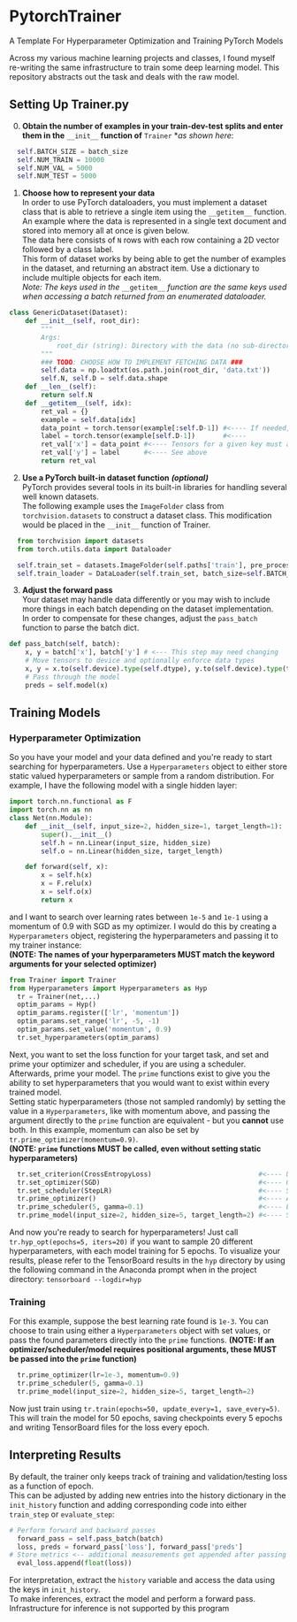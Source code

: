 # PytorchTrainer
A Template For Hyperparameter Optimization and Training PyTorch Models

Across my various machine learning projects and classes, I found myself re-writing the same infrastructure to train some deep learning model. This repository abstracts
out the task and deals with the raw model. 
## Setting Up Trainer.py
0. **Obtain the number of examples in your train-dev-test splits and enter them in the** `__init__` **function of** `Trainer` **as shown here*:

```python
  self.BATCH_SIZE = batch_size
  self.NUM_TRAIN = 10000
  self.NUM_VAL = 5000
  self.NUM_TEST = 5000
```
1. **Choose how to represent your data**\
In order to use PyTorch dataloaders, you must implement a dataset class that is able to retrieve a single item using the `__getitem__` function.\
An example where the data is represented in a single text document and stored into memory all at once is given below.\
The data here consists of `N` rows with each row containing a 2D vector followed by a class label.\
This form of dataset works by being able to get the number of examples in the dataset, and returning an abstract item. Use a dictionary to include multiple objects for each item.\
*Note: The keys used in the* `__getitem__` *function are the same keys used when accessing a batch returned from an enumerated dataloader.*
```python
class GenericDataset(Dataset):
    def __init__(self, root_dir):
        """
        Args:
            root_dir (string): Directory with the data (no sub-directories exist)
        """
        ### TODO: CHOOSE HOW TO IMPLEMENT FETCHING DATA ###
        self.data = np.loadtxt(os.path.join(root_dir, 'data.txt'))
        self.N, self.D = self.data.shape
    def __len__(self):
        return self.N
    def __getitem__(self, idx):
        ret_val = {}
        example = self.data[idx]
        data_point = torch.tensor(example[:self.D-1]) #<---- If needed, transform data into tensors
        label = torch.tensor(example[self.D-1])       #<---- 
        ret_val['x'] = data_point #<---- Tensors for a given key must always have the same dimension
        ret_val['y'] = label      #<---- See above
        return ret_val
```
2. **Use a PyTorch built-in dataset function** ***(optional)***\
PyTorch provides several tools in its built-in libraries for handling several well known datasets.\
The following example uses the `ImageFolder` class from `torchvision.datasets` to construct a dataset class. This modification would be placed in the `__init__` function of Trainer.
```python
  from torchvision import datasets
  from torch.utils.data import Dataloader

  self.train_set = datasets.ImageFolder(self.paths['train'], pre_process)
  self.train_loader = DataLoader(self.train_set, batch_size=self.BATCH_SIZE, shuffle=True)
```
3. **Adjust the forward pass**\
Your dataset may handle data differently or you may wish to include more things in each batch depending on the dataset implementation.\
In order to compensate for these changes, adjust the `pass_batch` function to parse the batch dict.
```python
def pass_batch(self, batch):
    x, y = batch['x'], batch['y'] # <--- This step may need changing
    # Move tensors to device and optionally enforce data types
    x, y = x.to(self.device).type(self.dtype), y.to(self.device).type(torch.long)
    # Pass through the model
    preds = self.model(x)
```
## Training Models
### Hyperparameter Optimization
So you have your model and your data defined and you're ready to start searching for hyperparameters. Use a `Hyperparameters` object to either store static valued hyperparameters or sample from a random distribution. For example, I have the following model with a single hidden layer:
```python
import torch.nn.functional as F
import torch.nn as nn
class Net(nn.Module):
    def __init__(self, input_size=2, hidden_size=1, target_length=1):
        super().__init__()
        self.h = nn.Linear(input_size, hidden_size)
        self.o = nn.Linear(hidden_size, target_length)

    def forward(self, x):
        x = self.h(x)
        x = F.relu(x)
        x = self.o(x)
        return x
```
and I want to search over learning rates between `1e-5` and `1e-1` using a momentum of 0.9 with SGD as my optimizer. I would do this by creating a `Hyperparameters` object, registering the hyperparameters and passing it to my trainer instance:\
**(NOTE: The names of your hyperparameters MUST match the keyword arguments for your selected optimizer)**
```python
from Trainer import Trainer
from Hyperparameters import Hyperparameters as Hyp
  tr = Trainer(net,...)
  optim_params = Hyp()
  optim_params.register(['lr', 'momentum'])
  optim_params.set_range('lr', -5, -1)
  optim_params.set_value('momentum', 0.9)
  tr.set_hyperparameters(optim_params)
```
Next, you want to set the loss function for your target task, and set and prime your optimizer and scheduler, if you are using a scheduler. Afterwards, prime your model. The `prime` functions exist to give you the ability to set hyperparameters that you would want to exist within every trained model.\
Setting static hyperparameters (those not sampled randomly) by setting the value in a `Hyperparameters`, like with momentum above, and passing the argument directly to the `prime` function are equivalent - but you **cannot** use both. In this example, momentum can also be set by `tr.prime_optimizer(momentum=0.9)`.\
**(NOTE: `prime` functions MUST be called, even without setting static hyperparameters)**
```python
  tr.set_criterion(CrossEntropyLoss)                           #<---- Using Cross Entropy Loss
  tr.set_optimizer(SGD)                                        #<---- Optimizing using SGD
  tr.set_scheduler(StepLR)                                     #<---- Scaling the learning rate every few epochs
  tr.prime_optimizer()                                         #<---- All optimizer params are being handled by optim_params
  tr.prime_scheduler(5, gamma=0.1)                             #<---- Every 5 epochs, scale the learning rate by 0.1
  tr.prime_model(input_size=2, hidden_size=5, target_length=2) #<---- Set the dimensionalities of the network
```
And now you're ready to search for hyperparameters! Just call `tr.hyp_opt(epochs=5, iters=20)` if you want to sample 20 different hyperparameters, with each model training for 5 epochs. To visualize your results, please refer to the TensorBoard results in the `hyp` directory by using the following command in the Anaconda prompt when in the project directory: `tensorboard --logdir=hyp`
### Training
For this example, suppose the best learning rate found is `1e-3`. You can choose to train using either a `Hyperparameters` object with set values, or pass the found parameters directly into the `prime` functions.
**(NOTE: If an optimizer/scheduler/model requires positional arguments, these MUST be passed into the `prime` function)**
```python
  tr.prime_optimizer(lr=1e-3, momentum=0.9)                                      
  tr.prime_scheduler(5, gamma=0.1)                             
  tr.prime_model(input_size=2, hidden_size=5, target_length=2) 
```
Now just train using `tr.train(epochs=50, update_every=1, save_every=5)`. This will train the model for 50 epochs, saving checkpoints every 5 epochs and writing TensorBoard files for the loss every epoch.
## Interpreting Results
By default, the trainer only keeps track of training and validation/testing loss as a function of epoch.\
This can be adjusted by adding new entries into the history dictionary in the `init_history` function and adding corresponding code into either `train_step` or `evaluate_step`:
```python
# Perform forward and backward passes
  forward_pass = self.pass_batch(batch)
  loss, preds = forward_pass['loss'], forward_pass['preds']
# Store metrics <-- additional measurements get appended after passing through the model
  eval_loss.append(float(loss))
```
For interpretation, extract the `history` variable and access the data using the keys in `init_history`.\
To make inferences, extract the model and perform a forward pass. Infrastructure for inference is not supported by this program
